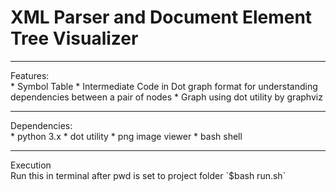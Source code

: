 <h1>XML Parser and Document Element Tree Visualizer</h1>
<hr>
Features:<br>
* Symbol Table 
* Intermediate Code in Dot graph format for understanding dependencies between a pair of nodes
* Graph using dot utility by graphviz
<hr>
Dependencies:<br>
* python 3.x
* dot utility
* png image viewer 
* bash shell
<hr>
Execution<br>
 Run this in terminal after pwd is set to project folder `$bash run.sh`
